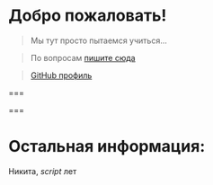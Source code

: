 # Добро пожаловать!

> Мы тут просто пытаемся учиться...

> По вопросам <a href="https://t.me/slyalike">пишите сюда</a>

> <a href="@mrniknikp">GitHub профиль</a>

===

===

# Остальная информация:
Никита, *script* лет